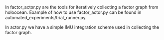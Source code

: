 In factor_actor.py are the tools for iteratively collecting a factor graph from holoocean. Example of how to use factor_actor.py can be found in automated_experiments/trial_runner.py.

In actor.py we have a simple IMU integration scheme used in collecting the factor graph.